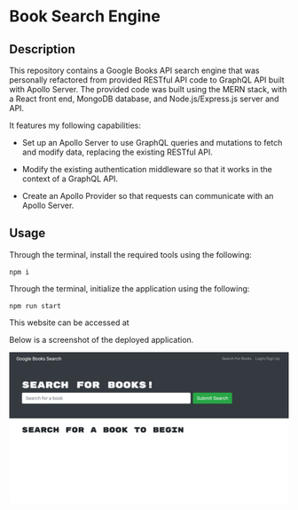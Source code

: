 # Book Search Engine

## Description

This repository contains a Google Books API search engine that was personally refactored from provided RESTful API code to GraphQL API built with Apollo Server. The provided code was built using the MERN stack, with a React front end, MongoDB database, and Node.js/Express.js server and API.

It features my following capabilities: 

* Set up an Apollo Server to use GraphQL queries and mutations to fetch and modify data, replacing the existing RESTful API.

* Modify the existing authentication middleware so that it works in the context of a GraphQL API.

* Create an Apollo Provider so that requests can communicate with an Apollo Server.

## Usage

Through the terminal, install the required tools using the following: 

```
npm i
```

Through the terminal, initialize the application using the following:

```
npm run start
```

This website can be accessed at 

Below is a screenshot of the deployed application. 

![Screenshot](client/images/screenshot.png)
